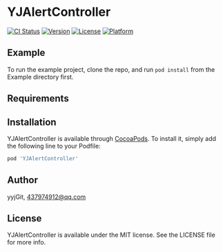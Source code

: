 # YJAlertController

[![CI Status](https://img.shields.io/travis/yyjGit/YJAlertController.svg?style=flat)](https://travis-ci.org/yyjGit/YJAlertController)
[![Version](https://img.shields.io/cocoapods/v/YJAlertController.svg?style=flat)](https://cocoapods.org/pods/YJAlertController)
[![License](https://img.shields.io/cocoapods/l/YJAlertController.svg?style=flat)](https://cocoapods.org/pods/YJAlertController)
[![Platform](https://img.shields.io/cocoapods/p/YJAlertController.svg?style=flat)](https://cocoapods.org/pods/YJAlertController)

## Example

To run the example project, clone the repo, and run `pod install` from the Example directory first.

## Requirements

## Installation

YJAlertController is available through [CocoaPods](https://cocoapods.org). To install
it, simply add the following line to your Podfile:

```ruby
pod 'YJAlertController'
```

## Author

yyjGit, 437974912@qq.com

## License

YJAlertController is available under the MIT license. See the LICENSE file for more info.
